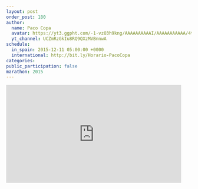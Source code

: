 ```yaml
---
layout: post
order_post: 180
author:
  name: Paco Copa
  avatar: https://yt3.ggpht.com/-1-vzO3h9kng/AAAAAAAAAAI/AAAAAAAAAAA/4t-P40--UIY/s88-c-k-no/photo.jpg
  yt_channel: UCZmRzGkIu8RQ9QXzMVBnnwA
schedule:
  in_spain: 2015-12-11 05:00:00 +0000
  international: http://bit.ly/Horario-PacoCopa
categories:
public_participation: false
marathon: 2015
---
```


<iframe width="475" height="267" src="https://www.youtube.com/embed/uSTF2D0akT4" frameborder="0" allowfullscreen></iframe>
